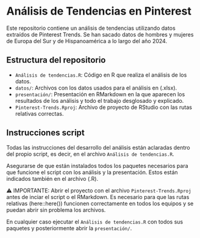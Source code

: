 # Análisis de Tendencias en Pinterest

Este repositorio contiene un análisis de tendencias utilizando datos extraídos de Pinterest Trends. Se han sacado datos de hombres y mujeres de Europa del Sur y de Hispanoamérica a lo largo del año 2024.

## Estructura del repositorio

- `Análisis de tendencias.R`: Código en R que realiza el análisis de los datos. 
- `datos/`: Archivos con los datos usados para el análisis en (.xlsx).
- `presentación/`: Presentación en RMarkdown en la que aparecen los resultados de los análisis y todo el trabajo desglosado y explicado. 
- `Pinterest-Trends.Rproj`: Archivo de proyecto de RStudio con las rutas relativas correctas.

## Instrucciones script
Todas las instrucciones del desarrollo del análisis están aclaradas dentro del propio script, es decir, en el archivo `Análisis de tendencias.R`.

Asegurarse de que están instalados todos los paquetes necesarios para que funcione el script con los análisis y la presentación. Estos están indicados también en el archivo (.R).

⚠️ IMPORTANTE: Abrir el proyecto con el archivo `Pinterest-Trends.Rproj` antes de inciar el script o el RMarkdown. Es necesario para que las rutas relativas (here::here()) funcionen correctamente en todos los equipos y se puedan abrir sin problema los archivos. 

En cualquier caso ejecutar el `Análisis de tendencias.R` con todos sus paquetes y posteriormente abrir la `presentación/`. 
